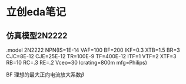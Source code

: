 # 立创eda笔记

## 仿真模型2N2222
.model 2N2222 NPN(IS=1E-14 VAF=100 BF=200 IKF=0.3 XTB=1.5 BR=3 CJC=8E-12 CJE=25E-12 TR=100E-9 TF=400E-12 ITF=1 VTF=2 XTF=3 RB=10 RC=.3 RE=.2 Vceo=30 Icrating=800m mfg=Philips)

BF 理想的最大正向电流放大系数$\beta$
